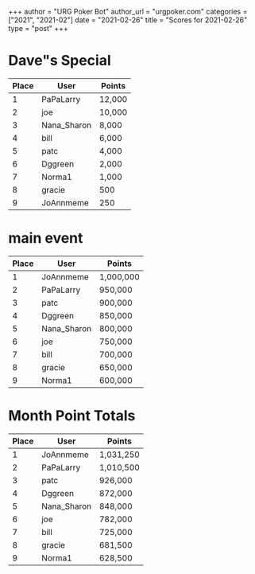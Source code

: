 +++
author = "URG Poker Bot"
author_url = "urgpoker.com"
categories = ["2021", "2021-02"]
date = "2021-02-26"
title = "Scores for 2021-02-26"
type = "post"
+++
# Dave"s Special

| Place | User | Points |
|-------|------|--------|
| 1 | PaPaLarry | 12,000 |
| 2 | joe | 10,000 |
| 3 | Nana_Sharon | 8,000 |
| 4 | bill | 6,000 |
| 5 | patc | 4,000 |
| 6 | Dggreen | 2,000 |
| 7 | Norma1 | 1,000 |
| 8 | gracie | 500 |
| 9 | JoAnnmeme | 250 |

# main event

| Place | User | Points |
|-------|------|--------|
| 1 | JoAnnmeme | 1,000,000 |
| 2 | PaPaLarry | 950,000 |
| 3 | patc | 900,000 |
| 4 | Dggreen | 850,000 |
| 5 | Nana_Sharon | 800,000 |
| 6 | joe | 750,000 |
| 7 | bill | 700,000 |
| 8 | gracie | 650,000 |
| 9 | Norma1 | 600,000 |

# Month Point Totals

| Place | User | Points |
|-------|------|--------|
| 1 | JoAnnmeme | 1,031,250 |
| 2 | PaPaLarry | 1,010,500 |
| 3 | patc | 926,000 |
| 4 | Dggreen | 872,000 |
| 5 | Nana_Sharon | 848,000 |
| 6 | joe | 782,000 |
| 7 | bill | 725,000 |
| 8 | gracie | 681,500 |
| 9 | Norma1 | 628,500 |
